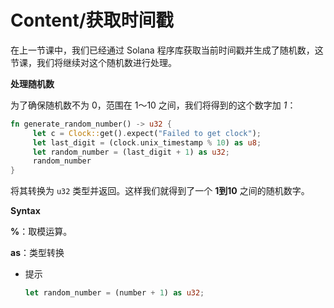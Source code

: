 # Content/获取时间戳

在上一节课中，我们已经通过 Solana 程序库获取当前时间戳并生成了随机数，这节课，我们将继续对这个随机数进行处理。

**处理随机数**

为了确保随机数不为 0，范围在 1～10 之间，我们将得到的这个数字加 *1*：

```rust
fn generate_random_number() -> u32 {
     let c = Clock::get().expect("Failed to get clock");
     let last_digit = (clock.unix_timestamp % 10) as u8;
     let random_number = (last_digit + 1) as u32;
     random_number
}
```

将其转换为 `u32` 类型并返回。这样我们就得到了一个 **1到10** 之间的随机数字。

**Syntax**

**%**：取模运算。

**as**：类型转换

- 提示
    
    ```rust
    let random_number = (number + 1) as u32;
    ```
